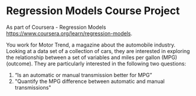 # Regression Models Course Project
As part of Coursera - Regression Models https://www.coursera.org/learn/regression-models.

You work for Motor Trend, a magazine about the automobile industry. Looking at a data set of a collection of cars, they are interested in exploring the relationship between a set of variables and miles per gallon (MPG) (outcome). They are particularly interested in the following two questions:

1. “Is an automatic or manual transmission better for MPG”
2. "Quantify the MPG difference between automatic and manual transmissions"  